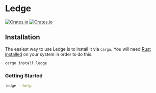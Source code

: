 # Ledge

[![Crates.io](https://img.shields.io/crates/v/ledge.svg)](https://crates.io/crates/ledge)
[![Crates.io](https://img.shields.io/crates/l/ledge.svg)](https://github.com/maxdeviant/ledge/blob/master/LICENSE)

## Installation

The easiest way to use Ledge is to install it via `cargo`. You will need [Rust](https://www.rust-lang.org/) [installed](https://www.rust-lang.org/tools/install) on your system in order to do this.

```sh
cargo install ledge
```

### Getting Started

```sh
ledge --help
```
